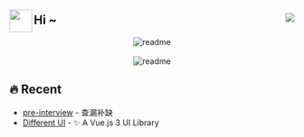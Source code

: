 ### 

<img align='left' width='40' src='https://emojis.slackmojis.com/emojis/images/1623215441/44110/cat_pls.gif?1623215441'/> 

## Hi ~ <img align='right' src="https://visitor-badge.glitch.me/badge?page_id=yesmore.yesmore" />

<div align='middle'>
  <img alt='readme' src="https://github-readme-stats.vercel.app/api?username=yesmore&show_icons=true&theme=radical" />
  <br><br>
  <img alt='readme' src='https://metrics.lecoq.io/yesmore?template=classic&base.header=0&base.activity=0&base.community=0&base.repositories=0&pagespeed=1&pagespeed.url=.user.website&pagespeed.detailed=false&pagespeed.screenshot=false&config.timezone=Etc%2FGMT-8'/>    
</div>

## 🔥 Recent

- <a href='https://github.com/yesmore/pre-interview' target='_blank'>pre-interview</a> - 查漏补缺
- [Different UI](https://github.com/yesmore/different-ui) - ✨ A Vue.js 3 UI Library
